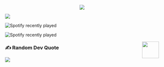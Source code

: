 <div>
           
<p align='center'>
<img src='https://github-widgetbox.vercel.app/api/profile?username=lahiruroot&data=followers,repositories,stars,commits'>
</p>           
      
[![](https://visitcount.itsvg.in/api?id=lahiruroot&label=Profile%20Views&icon=6&pretty=true)](https://visitcount.itsvg.in)
<!-- Proudly created with GPRM ( https://gprm.itsvg.in ) -->
                     
![Spotify recently played](https://spotify-recently-played-readme.vercel.app/api?user=31fh5xnzybfkq3fnsdrs4ks2kzgy&count=1)

![Spotify recently played]([https://spotify-recently-played-readme.vercel.app/api?user=31fh5xnzybfkq3fnsdrs4ks2kzgy&count=1](https://spotify-github-profile.vercel.app/api/view.svg?uid=31fh5xnzybfkq3fnsdrs4ks2kzgy&redirect=true][https://spotify-github-profile.vercel.app/api/view.svg?uid=31fh5xnzybfkq3fnsdrs4ks2kzgy&cover_image=true&theme=novatorem&show_offline=true&background_color=121212&interchange=true&bar_color=53b14f&bar_color_cover=true)https://spotify-github-profile.vercel.app/api/view.svg?uid=31fh5xnzybfkq3fnsdrs4ks2kzgy&redirect=true][https://spotify-github-profile.vercel.app/api/view.svg?uid=31fh5xnzybfkq3fnsdrs4ks2kzgy&cover_image=true&theme=novatorem&show_offline=true&background_color=121212&interchange=true&bar_color=53b14f&bar_color_cover=true)

          
<img src="https://education.github.com/assets/next/campus-experts/ce-flag-59b436097e6168e12b543fec9e936037ff777d1c0160fa4b07cd7394d8779418.png" width=55px align="right"/>

            

### ✍️ Random Dev Quote
![](https://quotes-github-readme.vercel.app/api?type=horizontal&theme=radical)
            
 

